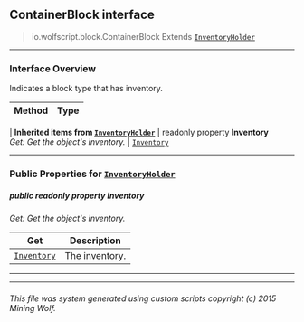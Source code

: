 ## ContainerBlock __interface__

>io.wolfscript.block.ContainerBlock
>Extends [`InventoryHolder`](..\inventory\InventoryHolder.md)

---

### Interface Overview

Indicates a block type that has inventory.

Method | Type   
--- | :--- 
 |
__Inherited items from [`InventoryHolder`](..\inventory\InventoryHolder.md)__ |
 readonly property __Inventory__ <br> _Get: Get the object's inventory._ | [`Inventory`](..\inventory\Inventory.md)





---


### Public Properties for [`InventoryHolder`](..\inventory\InventoryHolder.md)

##### <a id='inventory'></a>public  readonly property __Inventory__

_Get: Get the object's inventory._

Get | Description
--- | --- 
[`Inventory`](..\inventory\Inventory.md) | The inventory.



---


---


###### This file was system generated using custom scripts copyright (c) 2015 Mining Wolf.
	

